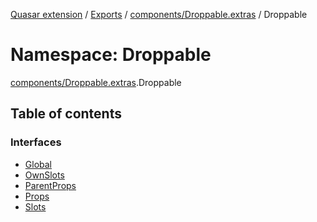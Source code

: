[Quasar extension](../index.md) / [Exports](../modules.md) / [components/Droppable.extras](components_Droppable_extras.md) / Droppable

# Namespace: Droppable

[components/Droppable.extras](components_Droppable_extras.md).Droppable

## Table of contents

### Interfaces

- [Global](../interfaces/components_Droppable_extras.Droppable.Global.md)
- [OwnSlots](../interfaces/components_Droppable_extras.Droppable.OwnSlots.md)
- [ParentProps](../interfaces/components_Droppable_extras.Droppable.ParentProps.md)
- [Props](../interfaces/components_Droppable_extras.Droppable.Props.md)
- [Slots](../interfaces/components_Droppable_extras.Droppable.Slots.md)
